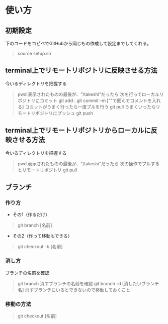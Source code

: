 # 使い方
## 初期設定
下のコードをコピペでGitHubから同じもの作成して設定までしてくれる。
> source setup.sh

## terminal上でリモートリポジトリに反映させる方法
今いるディレクトリを把握する
> pwd
表示されたものの最後が、"/takeshi"だったら
次を行ってローカルリポジトリにコミット
> git add .
> git commit -m [""で囲んでコメントを入れる]
コミットがうまく行ったら一度プルを行う
> git pull 
うまくいったらリモートリポジトリにプッシュ
> git push

## terminal上でリモートリポジトリからローカルに反映させる方法
今いるディレクトリを把握する
> pwd
表示されたものの最後が、"/takeshi"だったら
次の操作でプルするとリモートリポジトリ
> git pull 

## ブランチ
### 作り方
* その1（作るだけ）
> git branch [名前]
* その2（作って移動もできる）
> git checkout -b [名前]
### 消し方
ブランチの名前を確認
> git branch
消すブランチの名前を確認
> git branch -d [消したいブランチ名]
消すブランチにいるとできないので移動しておくこと
### 移動の方法
> git checkout [名前]
